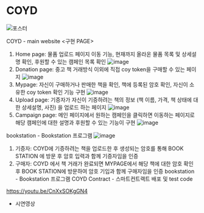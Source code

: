 # COYD
![포스터](https://github.com/EWHA-COYD/FinalCode/assets/81168694/13d75df1-2895-4156-84d9-b45c5e1c737e)

COYD - main website
<구현 PAGE>
1) Home page: 물품 업로드 페이지 이동 기능, 현재까지 올라온 물품 목록 및 상세설명 확인, 후원할 수 있는 캠페인 목록 확인
![image](https://github.com/EWHA-COYD/FinalCode/assets/113959581/00d47564-e79b-435b-a4ba-de369641b6bc)
2) Donation page: 중고 책 거래방식 이외에 직접 coy token을 구매할 수 있는 페이지
![image](https://github.com/EWHA-COYD/FinalCode/assets/113959581/697bb396-35fd-4335-af29-e6ea73d2bc44)
3) Mypage: 자신이 구매하거나 판매한 책을 확인, 책에 등록된 암호 확인, 자신이 소유한 coy token 확인 기능 구현
![image](https://github.com/EWHA-COYD/FinalCode/assets/113959581/f8856ab3-b059-4ab7-88a1-56d3e4902d06)
4) Upload page: 기증자가 자신이 기증하려는 책의 정보 (책 이름, 가격, 책 상태에 대한 상세설명, 사진) 을 업로드 하는 페이지
![image](https://github.com/EWHA-COYD/FinalCode/assets/113959581/466383c2-ff65-4a40-9543-99f37f2a93f3)
5) Campaign page: 메인 페이지에서 원하는 캠페인을 클릭하면 이동하는 페이지로 해당 캠페인에 대한 설명과 후원할 수 있는 기능이 구현
![image](https://github.com/EWHA-COYD/FinalCode/assets/113959581/d6c4af73-5aa7-4c21-abef-8383019e6e95)

bookstation - Bookstation 프로그램
![image](https://github.com/EWHA-COYD/FinalCode/assets/113959581/bf418b11-9095-491e-bbe4-9e442fa2488c)
1) 기증자: COYD에 기증하려는 책을 업로드한 후 생성되는 암호를 통해 BOOK STATION 에 방문 후 암호 입력과 함께 기증자임을 인증
2) 구매자: COYD 에서 책 거래가 완료되면 MYPAGE에서 해당 책에 대한 암호 확인 후 BOOK STATION에 방문하여 암호 기입과 함께 구매자임을 인증
bookstation - Bookstation 프로그램
COYD Contract - 스마트컨트랙트 배포 및 test code

https://youtu.be/CnXxSOKgGN4
- 시연영상
